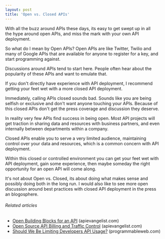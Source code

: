 ```yaml
---
layout: post
title: 'Open vs. Closed APIs'
---
```

<img style="padding: 15px;" src="http://kinlane-productions.s3.amazonaws.com/api-evangelist/open-closed-sign.jpg" alt="" align="right" />With all the buzz around APIs these days, its easy to get swept up in all the hype around open APIs, and miss the mark with your own API deployment.<p></p>
So what do I mean by Open APIs?   Open APIs are like Twitter, Twilio and many of Google APIs that are available for anyone to register for a key, and start programming against.<p></p>
Discussions around APIs tend to start here.  People often hear about the popularity of these APIs and want to emulate that.<p></p>
If you don't directly have experience with API deployment, I recommend getting your feet wet with a more closed API deployment.<p></p>
Immediately, calling APIs closed sounds bad.  Sounds like you are being selfish or exclusive and don't want anyone touching your APIs.  Because of this closed APIs don't get the press coverage and discussion they deserve.<p></p>
In reality very few APIs find success in being open.  Most API projects will get traction in sharing data and resources with business partners, and even internally between departments within a company.<p></p>
Closed APIs enable you to serve a very limited audience, maintaining control over your data and resources, which is a common concern with API deployment.<p></p>
Within this closed or controlled environment you can get your feet wet with API deployment, gain some experience, then maybe someday the right opportunity for an open API will come along.<p></p>
It's not about Open vs. Closed, its about doing what makes sense and possibly doing both in the long run.  I would also like to see more open discussion around best practices with closed API deployment in the press an blogosphere.
<h6 class="zemanta-related-title" style="font-size: 1em;">Related articles</h6>
<ul class="zemanta-article-ul">
	<li class="zemanta-article-ul-li"><a href="http://blog.apievangelist.com/2011/04/04/open-building-blocks-for-an-api/">Open Building Blocks for an API</a> (apievangelist.com)</li>
	<li class="zemanta-article-ul-li"><a href="http://blog.apievangelist.com/2011/05/21/open-source-api-billing-and-traffic-control/">Open Source API Billing and Traffic Control</a> (apievangelist.com)</li>
	<li class="zemanta-article-ul-li"><a href="http://blog.programmableweb.com/2011/06/01/should-we-be-limiting-developers-api-usage/">Should We Be Limiting Developers API Usage?</a> (programmableweb.com)</li>
</ul>
